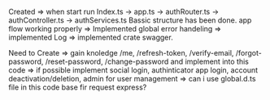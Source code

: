 Created
    =>  when start run Index.ts -> app.ts -> authRouter.ts -> authController.ts -> authServices.ts
        Bassic structure has been done. app flow working properly
    => Implemented global error handeling
    => implemented Log
    => implemented crate swagger.


Need to Create
    => gain knoledge /me, /refresh-token, /verify-email, /forgot-password, /reset-password, /change-password and implement into this code
    => if possible implement social login, authinticator app login, account deactivation/deletion, admin for user management
    => can i use global.d.ts file in this code base fir request express? 
